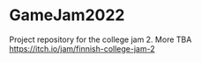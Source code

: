 # GameJam2022

Project repository for the college jam 2. More TBA
https://itch.io/jam/finnish-college-jam-2
